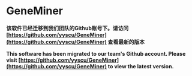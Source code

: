 # GeneMiner

**该软件已经迁移到我们团队的Github账号下。请访问 [https://github.com/yyscu/GeneMiner](https://github.com/yyscu/GeneMiner) 查看最新的版本**

**This software has been migrated to our team's Github account. Please visit [https://github.com/yyscu/GeneMiner](https://github.com/yyscu/GeneMiner)  to view the latest version.**